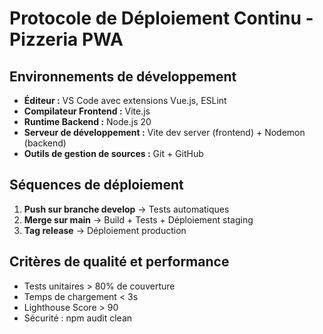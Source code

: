 # Protocole de Déploiement Continu - Pizzeria PWA

## Environnements de développement
- **Éditeur :** VS Code avec extensions Vue.js, ESLint
- **Compilateur Frontend :** Vite.js
- **Runtime Backend :** Node.js 20
- **Serveur de développement :** Vite dev server (frontend) + Nodemon (backend)
- **Outils de gestion de sources :** Git + GitHub

## Séquences de déploiement
1. **Push sur branche develop** → Tests automatiques
2. **Merge sur main** → Build + Tests + Déploiement staging
3. **Tag release** → Déploiement production

## Critères de qualité et performance
- Tests unitaires > 80% de couverture
- Temps de chargement < 3s
- Lighthouse Score > 90
- Sécurité : npm audit clean